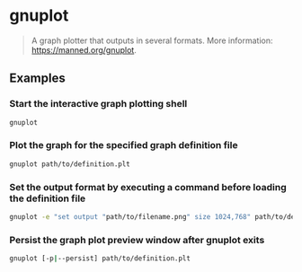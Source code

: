 # gnuplot

> A graph plotter that outputs in several formats. More information: <https://manned.org/gnuplot>.

## Examples

### Start the interactive graph plotting shell

```bash
gnuplot
```

### Plot the graph for the specified graph definition file

```bash
gnuplot path/to/definition.plt
```

### Set the output format by executing a command before loading the definition file

```bash
gnuplot -e "set output "path/to/filename.png" size 1024,768" path/to/definition.plt
```

### Persist the graph plot preview window after gnuplot exits

```bash
gnuplot [-p|--persist] path/to/definition.plt
```
